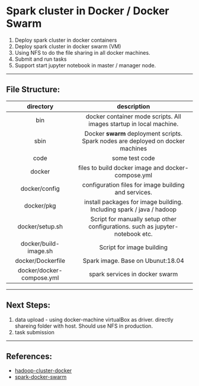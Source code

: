 # Spark cluster in Docker / Docker Swarm
1. Deploy spark cluster in docker containers
2. Deploy spark cluster in docker swarm (VM)
3. Using NFS to do the file sharing in all docker machines.
4. Submit and run tasks
5. Support start jupyter notebook in master / manager node.  

-----
## File Structure:

|  directory | description  |
|:-:|:-:|
| bin | docker container mode scripts. All images startup in local machine. |
| sbin  | Docker **swarm** deployment scripts. Spark nodes are deployed on docker machines |
| code | some test code |
| docker | files to build docker image and docker-compose.yml |
| docker/config | configuration files for image building and services. |
| docker/pkg  | install packages for image building. Including spark / java / hadoop  |
| docker/setup.sh | Script for manually setup other configurations. such as jupyter-notebook etc.|
| docker/build-image.sh | Script for image building |
| docker/Dockerfile  | Spark image. Base on Ubunut:18.04  |
| docker/docker-compose.yml | spark services in docker swarm |

-----
## Next Steps:
1. data upload - using docker-machine virtualBox as driver. directly shareing folder with host. Should use NFS in production.
2. task submission

-----
## References:
* [hadoop-cluster-docker](https://github.com/kiwenlau/hadoop-cluster-docker)
* [spark-docker-swarm](https://github.com/testdrivenio/spark-docker-swarm)